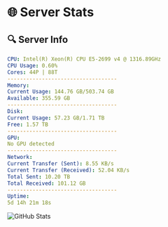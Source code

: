 # 🌐 Server Stats
## 🔍 Server Info
```yaml
CPU: Intel(R) Xeon(R) CPU E5-2699 v4 @ 1316.89GHz
CPU Usage: 0.60%
Cores: 44P | 88T
-----------------------------------
Memory:
Current Usage: 144.76 GB/503.74 GB
Available: 355.59 GB
-----------------------------------
Disk:
Current Usage: 57.23 GB/1.71 TB
Free: 1.57 TB
-----------------------------------
GPU:
No GPU detected
-----------------------------------
Network:
Current Transfer (Sent): 8.55 KB/s
Current Transfer (Received): 52.04 KB/s
Total Sent: 10.20 TB
Total Received: 101.12 GB
-----------------------------------
Uptime:
5d 14h 21m 18s
```
![GitHub Stats](https://img.shields.io/badge/Updated-2025-03-13_11:44:07-blue)
